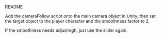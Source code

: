 README

Add the cameraFollow script onto the main camera object in Unity, then set the target object to the player character and the smoothness factor to 2.

If the smoothness needs adjustingh, just use the slider again.